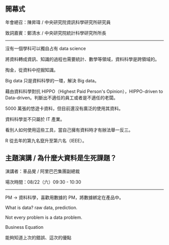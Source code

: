 ## 開幕式

年會總召：陳昇瑋 / 中央研究院資訊科學研究所研究員

致詞嘉賓：鄭清水 / 中央研究院統計科學研究所所長

---

沒有一個學科可以獨自占有 data science

將資料轉成資訊、知識的過程也需要統計、數學等領域，資料科學是跨領域的。


掏金，從資料中挖掘知識。

Big data 只是資料科學的一環，解決 Big data。


藉由資料科學對抗 HIPPO（Highest Paid Person's Opinion），HIPPO-driven to Data-driven。判斷出不適任的員工或者是不適任的老闆。

5000 萬張的悠遊卡資料，但目前還沒有廣泛的使用其資料。

資料科學並不只屬於 IT 產業。

看別人如何使用這些工具，當自己擁有資料時才有辦法舉一反三。

R 從去年的第九名竄升至第六名（IEEE）。



## 主題演講 / 為什麼大資料是生死課題？

演講者：車品覺 / 阿里巴巴集團副總裁

場次時間：08/22（六）09:30 - 10:30

---

PM -> 資料科學，喜歡用數據的 PM，將數據綁定在產品中。

What is data? raw data, prediction.

Not every problem is a data problem.

Business Equation

能夠知道上次的錯誤、這次的優點



